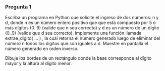 ### Pregunta 1
Escriba un programa en Python que solicite el ingreso de dos números: n y d, donde n es un
número entero positivo que que está compuesto por 5 o más dígitos (0..9) (valide que n sea
correcto) y d es un número de un dígito (0..9) (valide que d sea correcto). Implemente una
función llamada extrae_digito( ... ) , la cual retorna el número generado luego de eliminar del
número n todos los dígitos que son iguales a d. Muestre en pantalla el número generado en
orden inverso.

Dibuje los bordes de un rectángulo donde la base corresponde al dígito mayor y la altura al
dígito menor.
